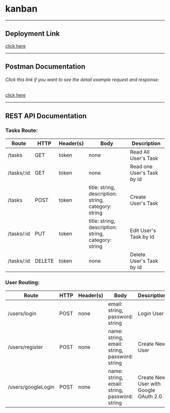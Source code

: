 # kanban
_______________________

## Deployment Link
[click here](https://k4nban.firebaseapp.com)
_______________________

## Postman Documentation
###### Click this link if you want to see the detail example request and response:
[click here](https://documenter.getpostman.com/view/10570997/SzS2vncz)
_______________________

## REST API Documentation

### Tasks Route:

Route | HTTP | Header(s) | Body | Description
--- | --- | --- | --- | ---
/tasks | GET | token | none | Read All User's Task
/tasks/:id | GET | token | none | Read one User's Task by Id
/tasks | POST | token | title: string, description: string, category: string | Create User's Task
/tasks/:id | PUT | token | title: string, description: string, category: string | Edit User's Task by Id
/tasks/:id | DELETE | token | none | Delete User's Task by Id

### User Routing:

Route | HTTP | Header(s) | Body | Description
--- | --- | --- | --- | ---
/users/login | POST | none | email: string, password: string | Login User
/users/register | POST | none | name: string, email: string, password: string | Create New User
/users/googleLogin | POST | none | name: string, email: string, password: string | Create New User with Google OAuth 2.0
